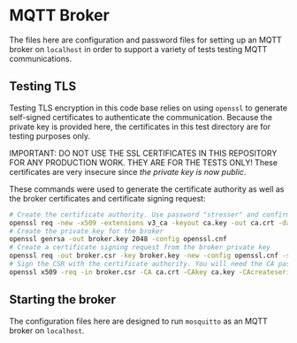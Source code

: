 MQTT Broker
===========

The files here are configuration and password files for setting up an MQTT
broker on ``localhost`` in order to support a variety of tests testing MQTT
communications.

Testing TLS
-----------

Testing TLS encryption in this code base relies on using ``openssl`` to generate
self-signed certificates to authenticate the communication. Because the private
key is provided here, the certificates in this test directory are for testing
purposes only.

IMPORTANT: DO NOT USE THE SSL CERTIFICATES IN THIS REPOSITORY FOR ANY PRODUCTION
WORK. THEY ARE FOR THE TESTS ONLY! These certificates are very insecure since
*the private key is now public*.

These commands were used to generate the certificate authority as well as the
broker certificates and certificate signing request:

```bash
# Create the certificate authority. Use password "stresser" and confirm
openssl req -new -x509 -extensions v3_ca -keyout ca.key -out ca.crt -days 3650 -config openssl.cnf -subj '/CN=TEST CA/'
# Create the private key for the broker
openssl genrsa -out broker.key 2048 -config openssl.cnf
# Create a certificate signing request from the broker private key
openssl req -out broker.csr -key broker.key -new -config openssl.cnf -subj '/CN=localhost/O=Stresser Tester, Inc./C=US'
# Sign the CSR with the certificate authority. You will need the CA password you used in step 1
openssl x509 -req -in broker.csr -CA ca.crt -CAkey ca.key -CAcreateserial -out broker.crt -days 3650
```

Starting the broker
-------------------

The configuration files here are designed to run ``mosquitto`` as an MQTT broker
on ``localhost``.
